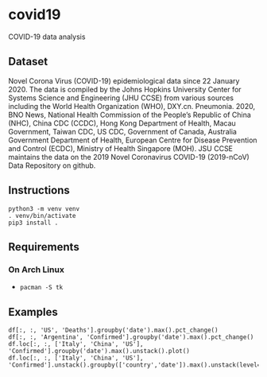 # covid19
COVID-19 data analysis

## Dataset

Novel Corona Virus (COVID-19) epidemiological data since 22 January 2020. The data is compiled by the Johns Hopkins University Center for Systems Science and Engineering (JHU CCSE) from various sources including the World Health Organization (WHO), DXY.cn. Pneumonia. 2020, BNO News, National Health Commission of the People’s Republic of China (NHC), China CDC (CCDC), Hong Kong Department of Health, Macau Government, Taiwan CDC, US CDC, Government of Canada, Australia Government Department of Health, European Centre for Disease Prevention and Control (ECDC), Ministry of Health Singapore (MOH). JSU CCSE maintains the data on the 2019 Novel Coronavirus COVID-19 (2019-nCoV) Data Repository on github.

## Instructions

```
python3 -m venv venv
. venv/bin/activate
pip3 install .
```

## Requirements

### On Arch Linux

* `pacman -S tk`


## Examples


```
df[:, :, 'US', 'Deaths'].groupby('date').max().pct_change()
df[:, :, 'Argentina', 'Confirmed'].groupby('date').max().pct_change()
df.loc[:, :, ['Italy', 'China', 'US'], 'Confirmed'].groupby('date').max().unstack().plot()
df.loc[:, :, ['Italy', 'China', 'US'], 'Confirmed'].unstack().groupby(['country','date']).max().unstack(level=0).plot()
```
